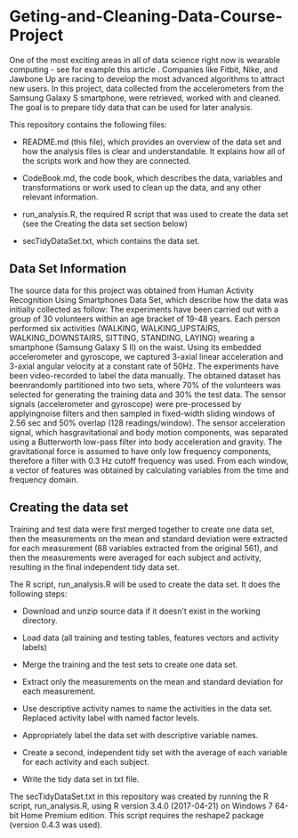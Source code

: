 # Geting-and-Cleaning-Data-Course-Project

One of the most exciting areas in all of data science right now is wearable computing - see for example this article .  Companies like Fitbit, Nike, and Jawbone Up are racing to develop the most advanced algorithms to attract new users.  In this project, data collected from the accelerometers from the Samsung Galaxy S smartphone, were retrieved, worked with and cleaned.  The goal is to prepare tidy data that can be used for later analysis. 

This repository contains the following files:

* README.md (this file), which provides an overview of the data set and how the analysis files is clear and understandable.  It explains how all of the scripts work and how they are connected.

* CodeBook.md, the code book, which describes the data, variables and transformations or work used to clean up the data, and any other relevant information.

* run_analysis.R, the required R script that was used to create the data set (see the Creating the data set section below)

* secTidyDataSet.txt, which contains the data set.

## Data Set Information

The source data for this project was obtained from Human Activity Recognition Using Smartphones Data Set, which describe how the data was initially collected as follow:
The experiments have been carried out with a group of 30 volunteers within an age bracket of 19-48 years. Each person performed six activities (WALKING, WALKING_UPSTAIRS, WALKING_DOWNSTAIRS, SITTING, STANDING, LAYING) wearing a smartphone (Samsung Galaxy S II) on the waist. Using its embedded accelerometer and gyroscope, we captured 3-axial linear acceleration and 3-axial angular velocity at a constant rate of 50Hz. The experiments have been video-recorded to label the data manually. The obtained dataset has beenrandomly partitioned into two sets, where 70% of the volunteers was selected for generating the training data and 30% the test data. 
The sensor signals (accelerometer and gyroscope) were pre-processed by applyingnoise filters and then sampled in fixed-width sliding windows of 2.56 sec and 50% overlap (128 readings/window). The sensor acceleration signal, which hasgravitational and body motion components, was separated using a Butterworth low-pass filter into body acceleration and gravity. The gravitational force is assumed to have only low frequency components, therefore a filter with 0.3 Hz cutoff frequency was used. From each window, a vector of features was obtained by calculating variables from the time and frequency domain.

## Creating the data set

Training and test data were first merged together to create one data set, then the measurements on the mean and standard deviation were extracted for each measurement (88 variables extracted from the original 561), and then the measurements were averaged for each subject and activity, resulting in the final independent tidy data set.

The R script, run_analysis.R will be used to create the data set.  It does the following steps: 

* Download and unzip source data if it doesn't exist in the working directory.

* Load data (all training and testing tables, features vectors and activity labels)  

* Merge the training and the test sets to create one data set.

* Extract only the measurements on the mean and standard deviation for each measurement.

* Use descriptive activity names to name the activities in the data set.  Replaced activity label with named factor levels.

* Appropriately label the data set with descriptive variable names.

* Create a second, independent tidy set with the average of each variable for each activity and each subject.

* Write the tidy data set in txt file.

The secTidyDataSet.txt in this repository was created by running the R script, run_analysis.R, using R version 3.4.0 (2017-04-21) on Windows 7 64-bit Home Premium edition.
This script requires the reshape2 package (version 0.4.3 was used).
